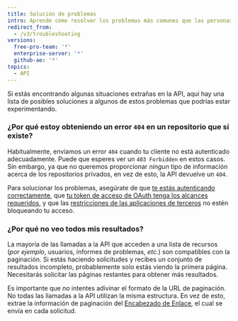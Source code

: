 ```yaml
---
title: Solución de problemas
intro: Aprende cómo resolver los problemas más comunes que las personas pueden encontrar en la API de REST.
redirect_from:
  - /v3/troubleshooting
versions:
  free-pro-team: '*'
  enterprise-server: '*'
  github-ae: '*'
topics:
  - API
---
```




Si estás encontrando algunas situaciones extrañas en la API, aquí hay una lista de posibles soluciones a algunos de estos problemas que podrías estar experimentando.

### ¿Por qué estoy obteniendo un error `404` en un repositorio que sí existe?

Habitualmente, enviamos un error `404` cuando tu cliente no está autenticado adecuadamente. Puede que esperes ver un `403 Forbidden` en estos casos. Sin embargo, ya que no queremos proporcionar _ningun_ tipo de información acerca de los repositorios privados, en vez de esto, la API devuelve un `404`.

Para solucionar los problemas, asegúrate de que [te estás autenticando correctamente](/guides/getting-started/), que [tu token de acceso de OAuth tenga los alcances requeridos](/apps/building-oauth-apps/understanding-scopes-for-oauth-apps/), y que las [restricciones de las aplicaciones de terceros][oap-guide] no estén bloqueando tu acceso.

### ¿Por qué no veo todos mis resultados?

La mayoría de las llamadas a la API que acceden a una lista de recursos (_por ejemplo_, usuarios, informes de problemas, _etc._) son compatibles con la paginación. Si estás haciendo solicitudes y recibes un conjunto de resultados incompleto, probablemente solo estás viendo la primera página. Necesitarás solicitar las páginas restantes para obtener más resultados.

Es importante que *no* intentes adivinar el formato de la URL de paginación. No todas las llamadas a la API utilizan la misma estructura. En vez de esto, extrae la información de paginación del [Encabezado de Enlace](/v3/#pagination), el cual se envía en cada solicitud.

[oap-guide]: https://developer.github.com/changes/2015-01-19-an-integrators-guide-to-organization-application-policies/
